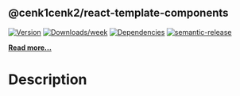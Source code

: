 ## @cenk1cenk2/react-template-components

[![Version](https://img.shields.io/npm/v/react-template-components.svg)](https://npmjs.org/package/react-template-components) [![Downloads/week](https://img.shields.io/npm/dw/react-template-components.svg)](https://npmjs.org/package/react-template-components) [![Dependencies](https://img.shields.io/librariesio/release/npm/react-template-components)](https://npmjs.org/package/react-template-components) [![semantic-release](https://img.shields.io/badge/%20%20%F0%9F%93%A6%F0%9F%9A%80-semantic--release-e10079.svg)](https://github.com/semantic-release/semantic-release)

[**Read more...**](libs/components/README.md)

# Description
